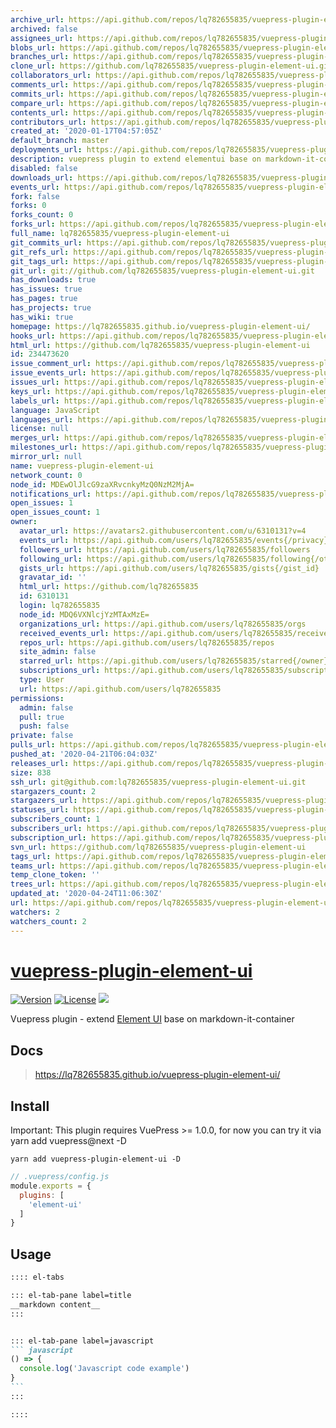 ```yaml
---
archive_url: https://api.github.com/repos/lq782655835/vuepress-plugin-element-ui/{archive_format}{/ref}
archived: false
assignees_url: https://api.github.com/repos/lq782655835/vuepress-plugin-element-ui/assignees{/user}
blobs_url: https://api.github.com/repos/lq782655835/vuepress-plugin-element-ui/git/blobs{/sha}
branches_url: https://api.github.com/repos/lq782655835/vuepress-plugin-element-ui/branches{/branch}
clone_url: https://github.com/lq782655835/vuepress-plugin-element-ui.git
collaborators_url: https://api.github.com/repos/lq782655835/vuepress-plugin-element-ui/collaborators{/collaborator}
comments_url: https://api.github.com/repos/lq782655835/vuepress-plugin-element-ui/comments{/number}
commits_url: https://api.github.com/repos/lq782655835/vuepress-plugin-element-ui/commits{/sha}
compare_url: https://api.github.com/repos/lq782655835/vuepress-plugin-element-ui/compare/{base}...{head}
contents_url: https://api.github.com/repos/lq782655835/vuepress-plugin-element-ui/contents/{+path}
contributors_url: https://api.github.com/repos/lq782655835/vuepress-plugin-element-ui/contributors
created_at: '2020-01-17T04:57:05Z'
default_branch: master
deployments_url: https://api.github.com/repos/lq782655835/vuepress-plugin-element-ui/deployments
description: vuepress plugin to extend elementui base on markdown-it-container
disabled: false
downloads_url: https://api.github.com/repos/lq782655835/vuepress-plugin-element-ui/downloads
events_url: https://api.github.com/repos/lq782655835/vuepress-plugin-element-ui/events
fork: false
forks: 0
forks_count: 0
forks_url: https://api.github.com/repos/lq782655835/vuepress-plugin-element-ui/forks
full_name: lq782655835/vuepress-plugin-element-ui
git_commits_url: https://api.github.com/repos/lq782655835/vuepress-plugin-element-ui/git/commits{/sha}
git_refs_url: https://api.github.com/repos/lq782655835/vuepress-plugin-element-ui/git/refs{/sha}
git_tags_url: https://api.github.com/repos/lq782655835/vuepress-plugin-element-ui/git/tags{/sha}
git_url: git://github.com/lq782655835/vuepress-plugin-element-ui.git
has_downloads: true
has_issues: true
has_pages: true
has_projects: true
has_wiki: true
homepage: https://lq782655835.github.io/vuepress-plugin-element-ui/
hooks_url: https://api.github.com/repos/lq782655835/vuepress-plugin-element-ui/hooks
html_url: https://github.com/lq782655835/vuepress-plugin-element-ui
id: 234473620
issue_comment_url: https://api.github.com/repos/lq782655835/vuepress-plugin-element-ui/issues/comments{/number}
issue_events_url: https://api.github.com/repos/lq782655835/vuepress-plugin-element-ui/issues/events{/number}
issues_url: https://api.github.com/repos/lq782655835/vuepress-plugin-element-ui/issues{/number}
keys_url: https://api.github.com/repos/lq782655835/vuepress-plugin-element-ui/keys{/key_id}
labels_url: https://api.github.com/repos/lq782655835/vuepress-plugin-element-ui/labels{/name}
language: JavaScript
languages_url: https://api.github.com/repos/lq782655835/vuepress-plugin-element-ui/languages
license: null
merges_url: https://api.github.com/repos/lq782655835/vuepress-plugin-element-ui/merges
milestones_url: https://api.github.com/repos/lq782655835/vuepress-plugin-element-ui/milestones{/number}
mirror_url: null
name: vuepress-plugin-element-ui
network_count: 0
node_id: MDEwOlJlcG9zaXRvcnkyMzQ0NzM2MjA=
notifications_url: https://api.github.com/repos/lq782655835/vuepress-plugin-element-ui/notifications{?since,all,participating}
open_issues: 1
open_issues_count: 1
owner:
  avatar_url: https://avatars2.githubusercontent.com/u/6310131?v=4
  events_url: https://api.github.com/users/lq782655835/events{/privacy}
  followers_url: https://api.github.com/users/lq782655835/followers
  following_url: https://api.github.com/users/lq782655835/following{/other_user}
  gists_url: https://api.github.com/users/lq782655835/gists{/gist_id}
  gravatar_id: ''
  html_url: https://github.com/lq782655835
  id: 6310131
  login: lq782655835
  node_id: MDQ6VXNlcjYzMTAxMzE=
  organizations_url: https://api.github.com/users/lq782655835/orgs
  received_events_url: https://api.github.com/users/lq782655835/received_events
  repos_url: https://api.github.com/users/lq782655835/repos
  site_admin: false
  starred_url: https://api.github.com/users/lq782655835/starred{/owner}{/repo}
  subscriptions_url: https://api.github.com/users/lq782655835/subscriptions
  type: User
  url: https://api.github.com/users/lq782655835
permissions:
  admin: false
  pull: true
  push: false
private: false
pulls_url: https://api.github.com/repos/lq782655835/vuepress-plugin-element-ui/pulls{/number}
pushed_at: '2020-04-21T06:04:03Z'
releases_url: https://api.github.com/repos/lq782655835/vuepress-plugin-element-ui/releases{/id}
size: 838
ssh_url: git@github.com:lq782655835/vuepress-plugin-element-ui.git
stargazers_count: 2
stargazers_url: https://api.github.com/repos/lq782655835/vuepress-plugin-element-ui/stargazers
statuses_url: https://api.github.com/repos/lq782655835/vuepress-plugin-element-ui/statuses/{sha}
subscribers_count: 1
subscribers_url: https://api.github.com/repos/lq782655835/vuepress-plugin-element-ui/subscribers
subscription_url: https://api.github.com/repos/lq782655835/vuepress-plugin-element-ui/subscription
svn_url: https://github.com/lq782655835/vuepress-plugin-element-ui
tags_url: https://api.github.com/repos/lq782655835/vuepress-plugin-element-ui/tags
teams_url: https://api.github.com/repos/lq782655835/vuepress-plugin-element-ui/teams
temp_clone_token: ''
trees_url: https://api.github.com/repos/lq782655835/vuepress-plugin-element-ui/git/trees{/sha}
updated_at: '2020-04-24T11:06:30Z'
url: https://api.github.com/repos/lq782655835/vuepress-plugin-element-ui
watchers: 2
watchers_count: 2
---
```


# [vuepress-plugin-element-ui](https://superbiger.github.io/vuepress-plugin-tabs/)

<a href="https://www.npmjs.com/package/vuepress-plugin-element-ui"><img src="https://img.shields.io/npm/v/vuepress-plugin-element-ui.svg" alt="Version"></a>
<a href="https://www.npmjs.com/package/vuepress-plugin-element-ui"><img src="https://img.shields.io/npm/l/vuepress-plugin-element-ui.svg" alt="License"></a>
<img src="https://img.shields.io/badge/thanks-element-brightgreen.svg"/>

Vuepress plugin - extend [Element UI](https://github.com/ElemeFE/element) base on markdown-it-container

## Docs
> https://lq782655835.github.io/vuepress-plugin-element-ui/

## Install
Important: This plugin requires VuePress >= 1.0.0, for now you can try it via yarn add vuepress@next -D

```shell
yarn add vuepress-plugin-element-ui -D
```

```javascript
// .vuepress/config.js
module.exports = {
  plugins: [
    'element-ui'
  ]
}
```

## Usage

~~~ md
:::: el-tabs

::: el-tab-pane label=title
__markdown content__
:::


::: el-tab-pane label=javascript
``` javascript
() => {
  console.log('Javascript code example')
}
```
:::

::::
~~~